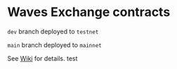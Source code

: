 # Waves Exchange contracts

`dev` branch deployed to `testnet`

`main` branch deployed to `mainnet`

See [Wiki](https://github.com/waves-exchange/contracts/wiki) for details.
test

